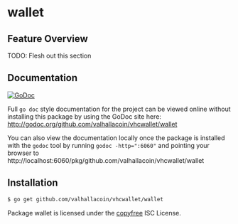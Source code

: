 wallet
======

## Feature Overview

TODO: Flesh out this section

## Documentation

[![GoDoc](https://godoc.org/github.com/valhallacoin/vhcwallet/wallet?status.png)](http://godoc.org/github.com/valhallacoin/vhcwallet/wallet)

Full `go doc` style documentation for the project can be viewed online without
installing this package by using the GoDoc site here:
http://godoc.org/github.com/valhallacoin/vhcwallet/wallet

You can also view the documentation locally once the package is installed with
the `godoc` tool by running `godoc -http=":6060"` and pointing your browser to
http://localhost:6060/pkg/github.com/valhallacoin/vhcwallet/wallet

## Installation

```bash
$ go get github.com/valhallacoin/vhcwallet/wallet
```

Package wallet is licensed under the [copyfree](http://copyfree.org) ISC
License.
